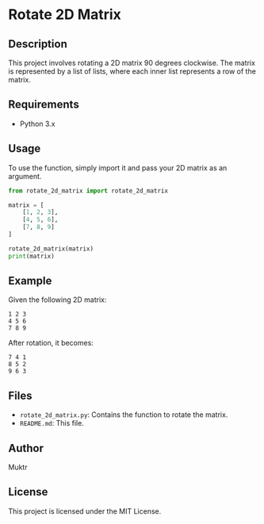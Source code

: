 # Rotate 2D Matrix

## Description
This project involves rotating a 2D matrix 90 degrees clockwise. The matrix is represented by a list of lists, where each inner list represents a row of the matrix.

## Requirements
- Python 3.x

## Usage
To use the function, simply import it and pass your 2D matrix as an argument.

```python
from rotate_2d_matrix import rotate_2d_matrix

matrix = [
    [1, 2, 3],
    [4, 5, 6],
    [7, 8, 9]
]

rotate_2d_matrix(matrix)
print(matrix)
```

## Example
Given the following 2D matrix:

```
1 2 3
4 5 6
7 8 9
```

After rotation, it becomes:

```
7 4 1
8 5 2
9 6 3
```

## Files
- `rotate_2d_matrix.py`: Contains the function to rotate the matrix.
- `README.md`: This file.

## Author
Muktr

## License
This project is licensed under the MIT License.
